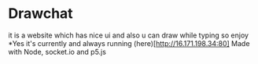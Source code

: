 # Drawchat
it is a website which has nice ui and also u can draw while typing so enjoy
*Yes it's currently and always running (here)[http://16.171.198.34:80]
Made with Node, socket.io and p5.js
